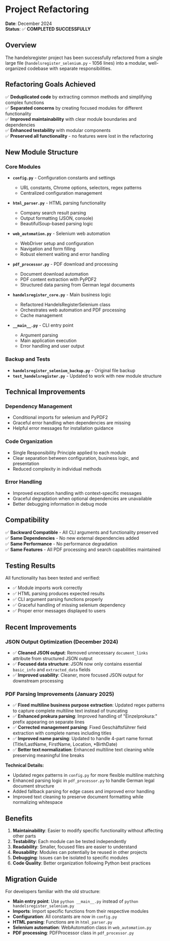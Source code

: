 # Project Refactoring

**Date**: December 2024  
**Status**: ✅ **COMPLETED SUCCESSFULLY**

## Overview

The handelsregister project has been successfully refactored from a single large file (`handelsregister_selenium.py` - 1056 lines) into a modular, well-organized codebase with separate responsibilities.

## Refactoring Goals Achieved

✅ **Deduplicated code** by extracting common methods and simplifying complex functions  
✅ **Separated concerns** by creating focused modules for different functionality  
✅ **Improved maintainability** with clear module boundaries and dependencies  
✅ **Enhanced testability** with modular components  
✅ **Preserved all functionality** - no features were lost in the refactoring

## New Module Structure

### Core Modules

- **`config.py`** - Configuration constants and settings
  - URL constants, Chrome options, selectors, regex patterns
  - Centralized configuration management
- **`html_parser.py`** - HTML parsing functionality

  - Company search result parsing
  - Output formatting (JSON, console)
  - BeautifulSoup-based parsing logic

- **`web_automation.py`** - Selenium web automation

  - WebDriver setup and configuration
  - Navigation and form filling
  - Robust element waiting and error handling

- **`pdf_processor.py`** - PDF download and processing

  - Document download automation
  - PDF content extraction with PyPDF2
  - Structured data parsing from German legal documents

- **`handelsregister_core.py`** - Main business logic

  - Refactored HandelsRegisterSelenium class
  - Orchestrates web automation and PDF processing
  - Cache management

- **`__main__.py`** - CLI entry point
  - Argument parsing
  - Main application execution
  - Error handling and user output

### Backup and Tests

- **`handelsregister_selenium_backup.py`** - Original file backup
- **`test_handelsregister.py`** - Updated to work with new module structure

## Technical Improvements

### Dependency Management

- Conditional imports for selenium and PyPDF2
- Graceful error handling when dependencies are missing
- Helpful error messages for installation guidance

### Code Organization

- Single Responsibility Principle applied to each module
- Clear separation between configuration, business logic, and presentation
- Reduced complexity in individual methods

### Error Handling

- Improved exception handling with context-specific messages
- Graceful degradation when optional dependencies are unavailable
- Better debugging information in debug mode

## Compatibility

✅ **Backward Compatible** - All CLI arguments and functionality preserved  
✅ **Same Dependencies** - No new external dependencies added  
✅ **Same Performance** - No performance degradation  
✅ **Same Features** - All PDF processing and search capabilities maintained

## Testing Results

All functionality has been tested and verified:

- ✅ Module imports work correctly
- ✅ HTML parsing produces expected results
- ✅ CLI argument parsing functions properly
- ✅ Graceful handling of missing selenium dependency
- ✅ Proper error messages displayed to users

## Recent Improvements

### JSON Output Optimization (December 2024)

- ✅ **Cleaned JSON output**: Removed unnecessary `document_links` attribute from structured JSON output
- ✅ **Focused data structure**: JSON now only contains essential `basic_info` and `extracted_data` fields
- ✅ **Improved usability**: Cleaner, more focused JSON output for downstream processing

### PDF Parsing Improvements (January 2025)

- ✅ **Fixed multiline business purpose extraction**: Updated regex patterns to capture complete multiline text instead of truncating
- ✅ **Enhanced prokura parsing**: Improved handling of "Einzelprokura:" prefix appearing on separate lines
- ✅ **Corrected management parsing**: Fixed Geschäftsführer field extraction with complete names including titles
- ✅ **Improved name parsing**: Updated to handle 4-part name format (Title/LastName, FirstName, Location, \*BirthDate)
- ✅ **Better text normalization**: Enhanced multiline text cleaning while preserving meaningful line breaks

**Technical Details:**

- Updated regex patterns in `config.py` for more flexible multiline matching
- Enhanced parsing logic in `pdf_processor.py` to handle German legal document structure
- Added fallback parsing for edge cases and improved error handling
- Improved text cleaning to preserve document formatting while normalizing whitespace

## Benefits

1. **Maintainability**: Easier to modify specific functionality without affecting other parts
2. **Testability**: Each module can be tested independently
3. **Readability**: Smaller, focused files are easier to understand
4. **Reusability**: Modules can potentially be reused in other projects
5. **Debugging**: Issues can be isolated to specific modules
6. **Code Quality**: Better organization following Python best practices

## Migration Guide

For developers familiar with the old structure:

- **Main entry point**: Use `python __main__.py` instead of `python handelsregister_selenium.py`
- **Imports**: Import specific functions from their respective modules
- **Configuration**: All constants are now in `config.py`
- **HTML parsing**: Functions are in `html_parser.py`
- **Selenium automation**: WebAutomation class in `web_automation.py`
- **PDF processing**: PDFProcessor class in `pdf_processor.py`
